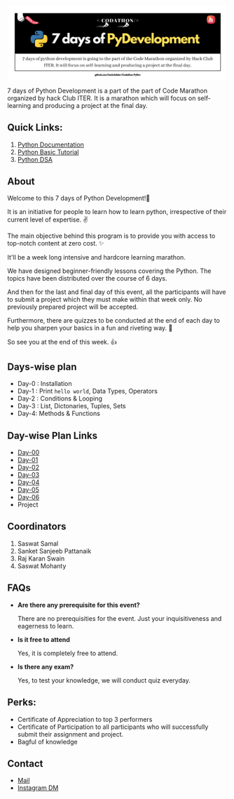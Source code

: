 <img src="./img/PyDev.png">

7 days of Python Development is a part of the part of Code Marathon organized by hack Club ITER. It is a marathon which will focus on self-learning and producing a project at the final day.

## Quick Links:
1. [Python Documentation](https://docs.python.org/3/)
2. [Python Basic Tutorial](https://www.w3schools.com/python/)
3. [Python DSA](https://www.geeksforgeeks.org/tag/python-dsa-exercises/)

## About
Welcome to this 7 days of Python Development!👋

It is an initiative for people to learn how to learn python, irrespective of their current level of expertise. ✌ 

The main objective behind this program is to provide you with access to top-notch content at zero cost. ✨

It'll be a week long intensive and hardcore learning marathon. 

We have designed beginner-friendly lessons covering the Python. The topics have been distributed over the course of 6 days. 

And then for the last and final day of this event, all the participants will have to submit a project which they must make within that week only. No previously prepared project will be accepted. 

Furthermore, there are quizzes to be conducted at the end of each day to help you sharpen your basics in a fun and riveting way. 💛

So see you at the end of this week. 👍

## Days-wise plan
- Day-0 : Installation
- Day-1 : Print `hello world`, Data Types, Operators
- Day-2 : Conditions & Looping
- Day-3 : List, Dictonaries, Tuples, Sets
- Day-4: Methods & Functions


## Day-wise Plan Links
- [Day-00](https://github.com/hackclubiter/Codathon-PyDev/blob/main/Day-00/README.md)
- [Day-01](https://github.com/hackclubiter/Codathon-PyDev/blob/main/Day-01/README.md) 
- [Day-02](https://github.com/hackclubiter/Codathon-PyDev/blob/main/Day-02/README.md)
- [Day-03](https://github.com/hackclubiter/Codathon-PyDev/blob/main/Day-03/README.md) 
- [Day-04](https://github.com/hackclubiter/Codathon-PyDev/blob/main/Day-04/README.md)
- [Day-05](https://github.com/hackclubiter/Codathon-PyDev/blob/main/Day-05/README.md)
- [Day-06](https://github.com/hackclubiter/Codathon-PyDev/blob/main/Day-06/README.md)
- Project

## Coordinators
1. Saswat Samal
2. Sanket Sanjeeb Pattanaik
3. Raj Karan Swain
4. Saswat Mohanty


## FAQs
- **Are there any prerequisite for this event?**

    There are no prerequisities for the event. Just your inquisitiveness and eagerness to learn.
- **Is it free to attend**

    Yes, it is completely free to attend.
- **Is there any exam?**

    Yes, to test your knowledge, we will conduct quiz everyday.

## Perks:
- Certificate of Appreciation to top 3 performers
- Certificate of Participation to all participants who will successfully submit their assignment and project.
- Bagful of knowledge

## Contact
- [Mail](mailto:hackclubiter@gmail.com)
- [Instagram DM](https://www.instagram.com/hackclubiter/)
